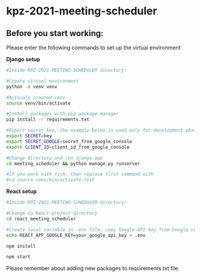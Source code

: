 # kpz-2021-meeting-scheduler

## Before you start working:
Please enter the following commands to set up the virtual environment

**Django setup**
```sh
#Inside KPZ-2021-MEETING-SCHEDULER directory:

#Create virtual environment
python -m venv venv

#Activate created venv
source venv/bin/activate

#Install packages with pip package manager
pip install -r requirements.txt

#Export secret key, the example below is used only for development phase and should not be used in production
export SECRET=key
export SECRET_GOOGLE=secret_from_google_console
export CLIENT_ID=client_id_from_google_console

#Change directory and run django app
cd meeting_scheduler && python manage.py runserver

#If you work with fish, then replace first command with
#cd source venv/bin/activate.fish
```

**React setup**
```sh
#Inside KPZ-2021-MEETING-SCHEDULER directory:

#Change to React project directory
cd react_meeting_scheduler

#Create local variable in .env file, copy Google API Key from Google console  
echo REACT_APP_GOOGLE_KEY=your_google_api_key > .env

npm install

npm start
```

Please remember about adding new packages to requirements.txt file.

